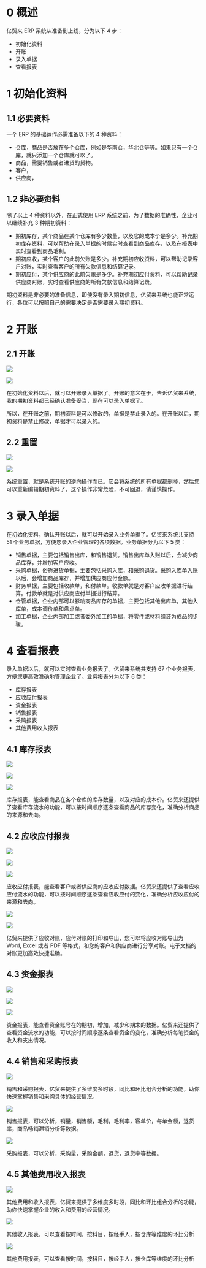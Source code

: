 # 0 概述

亿贸来 ERP 系统从准备到上线，分为以下 4 步：

- 初始化资料
- 开账
- 录入单据
- 查看报表

# 1 初始化资料

## 1.1 必要资料

一个 ERP 的基础运作必需准备以下的 4 种资料：

- 仓库，商品是否放在多个仓库，例如是华南仓，华北仓等等。如果只有一个仓库，就只添加一个仓库就可以了。
- 商品，需要销售或者进货的货物。
- 客户，
- 供应商，

## 1.2 非必要资料

除了以上 4 种资料以外，在正式使用 ERP 系统之前，为了数据的准确性，企业可以继续补充 3 种期初资料：

- 期初库存，某个商品在某个仓库有多少数量，以及它的成本价是多少。补充期初库存资料，可以帮助在录入单据的时候实时查看到商品库存，以及在报表中实时查看到商品毛利。
- 期初应收，某个客户的此前欠账是多少。补充期初应收资料，可以帮助记录客户对账，实时查看客户的所有欠款信息和结算记录。
- 期初应付，某个供应商的此前欠账是多少。补充期初应付资料，可以帮助记录供应商对账，实时查看供应商的所有欠款信息和结算记录。

期初资料是非必要的准备信息，即使没有录入期初信息，亿贸来系统也能正常运行，各位可以按照自己的需要决定是否需要录入期初资料。

# 2 开账

## 2.1 开账

![](/public/img/2024-07-28-10-58-33.png)

![](/public/img/2024-07-28-11-00-24.png)

在初始化资料以后，就可以开账录入单据了。开账的意义在于，告诉亿贸来系统，我的期初资料都已经确认准备妥当，现在可以录入单据了。

所以，在开账之前，期初资料是可以修改的，单据是禁止录入的。在开账以后，期初资料是禁止修改，单据才可以录入的。

## 2.2 重置

![](/public/img/2024-07-28-11-01-41.png)

![](/public/img/2024-07-28-11-01-55.png)

系统重置，就是系统开账的逆向操作而已。它会将系统的所有单据都删掉，然后您可以重新编辑期初资料了。这个操作非常危险，不可回退，请谨慎操作。

# 3 录入单据

在初始化资料，确认开账以后，就可以开始录入业务单据了。亿贸来系统共支持 51 个业务单据，方便您录入企业管理的各项数据。业务单据分为以下 5 类：

- 销售单据，主要包括销售出库，和销售退货。销售出库单入账以后，会减少商品库存，并增加客户应收。
- 采购单据，俗称进货单据，主要包括采购入库，和采购退货。采购入库单入账以后，会增加商品库存，并增加供应商应付金额。
- 财务单据，主要包括收款单，和付款单。收款单就是对客户应收单据进行结算。付款单就是对供应商应付单据进行结算。
- 仓管单据，企业内部可以影响商品库存的单据，主要包括其他出库单，其他入库单，成本调价单和盘点单。
- 加工单据，企业内部加工或者委外加工的单据，将零件或材料组装为成品的步骤。

# 4 查看报表

录入单据以后，就可以实时查看业务报表了。亿贸来系统共支持 67 个业务报表，方便您更高效准确地管理企业了。业务报表分为以下 6 类：

- 库存报表
- 应收应付报表
- 资金报表
- 销售报表
- 采购报表
- 其他费用收入报表

## 4.1 库存报表

![](/public/img/2024-07-28-11-20-36.png)

![](/public/img/2024-07-28-11-19-47.png)

![](/public/img/2024-07-28-11-20-15.png)

库存报表，能查看商品在各个仓库的库存数量，以及对应的成本价。亿贸来还提供了查看库存流水的功能，可以按时间顺序逐条查看商品的库存变化，准确分析商品的来源和去向。

## 4.2 应收应付报表

![](/public/img/2024-07-28-11-22-02.png)

![](/public/img/2024-07-28-11-29-04.png)

![](/public/img/2024-07-28-11-29-18.png)

应收应付报表，能查看客户或者供应商的应收应付数据。亿贸来还提供了查看应收应付流水的功能，可以按时间顺序逐条查看应收应付的变化，准确分析应收应付的来源和去向。

![](/public/img/2024-07-28-11-30-54.png)

![](/public/img/2024-07-28-11-31-43.png)

亿贸来提供了应收对账，应付对账的打印和导出，您可以将应收对账导出为 Word, Excel 或者 PDF 等格式，和您的客户和供应商进行分享对账。电子文档的对账更加高效快捷准确。

## 4.3 资金报表

![](/public/img/2024-07-28-11-39-25.png)

![](/public/img/2024-07-28-11-40-20.png)

![](/public/img/2024-07-28-11-40-26.png)

资金报表，能查看资金账号在的期初，增加，减少和期末的数据。亿贸来还提供了查看资金流水的功能，可以按时间顺序逐条查看资金的变化，准确分析每笔资金的收入和支出情况。

## 4.4 销售和采购报表

![](/public/img/2024-07-28-11-33-34.png)

销售和采购报表，亿贸来提供了多维度多时段，同比和环比组合分析的功能，助你快速掌握销售和采购具体的经营情况。

![](/public/img/2024-07-28-11-35-11.png)

销售报表，可以分析，销量，销售额，毛利，毛利率，客单价，每单金额，退货率，商品畅销滞销分析等数据。

![](/public/img/2024-07-28-11-36-27.png)

采购报表，可以分析，采购量，采购金额，退货，退货率等数据。

## 4.5 其他费用收入报表

![](/public/img/2024-07-28-11-41-59.png)

其他费用和收入报表，亿贸来提供了多维度多时段，同比和环比组合分析的功能，助你快速掌握企业的收入和费用的经营情况。

![](/public/img/2024-07-28-11-44-02.png)

其他收入报表，可以查看按时间，按科目，按经手人，按仓库等维度的环比分析

![](/public/img/2024-07-28-11-45-41.png)

其他费用报表，可以查看按时间，按科目，按经手人，按仓库等维度的环比分析
